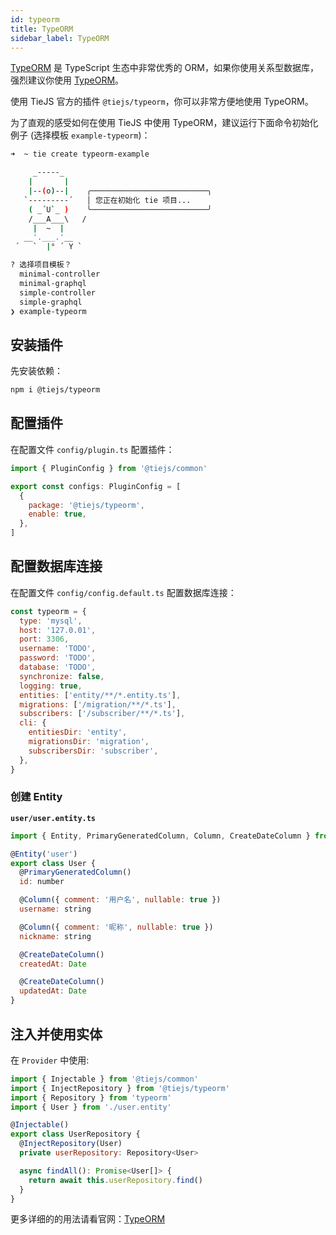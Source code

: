 ```yaml
---
id: typeorm
title: TypeORM
sidebar_label: TypeORM
---
```


[TypeORM](https://typeorm.io/) 是 TypeScript 生态中非常优秀的 ORM，如果你使用关系型数据库，强烈建议你使用 [TypeORM](https://typeorm.io/)。

使用 TieJS 官方的插件 `@tiejs/typeorm`，你可以非常方便地使用 TypeORM。

为了直观的感受如何在使用 TieJS 中使用 TypeORM，建议运行下面命令初始化例子 (选择模板 `example-typeorm`)：

```bash
➜  ~ tie create typeorm-example

     _-----_
    |       |
    |--(o)--|    ╭──────────────────────────╮
   `---------´   │ 您正在初始化 tie 项目...
    ( _´U`_ )    ╰──────────────────────────╯
    /___A___\   /
     |  ~  |
   __'.___.'__
 ´   `  |° ´ Y `

? 选择项目模板？
  minimal-controller
  minimal-graphql
  simple-controller
  simple-graphql
❯ example-typeorm
```

## 安装插件

先安装依赖：

```bash
npm i @tiejs/typeorm
```

## 配置插件

在配置文件 `config/plugin.ts` 配置插件：

```js
import { PluginConfig } from '@tiejs/common'

export const configs: PluginConfig = [
  {
    package: '@tiejs/typeorm',
    enable: true,
  },
]
```

## 配置数据库连接

在配置文件 `config/config.default.ts` 配置数据库连接：

```js
const typeorm = {
  type: 'mysql',
  host: '127.0.01',
  port: 3306,
  username: 'TODO',
  password: 'TODO',
  database: 'TODO',
  synchronize: false,
  logging: true,
  entities: ['entity/**/*.entity.ts'],
  migrations: ['/migration/**/*.ts'],
  subscribers: ['/subscriber/**/*.ts'],
  cli: {
    entitiesDir: 'entity',
    migrationsDir: 'migration',
    subscribersDir: 'subscriber',
  },
}
```

### 创建 Entity

**`user/user.entity.ts`**

```js
import { Entity, PrimaryGeneratedColumn, Column, CreateDateColumn } from 'typeorm'

@Entity('user')
export class User {
  @PrimaryGeneratedColumn()
  id: number

  @Column({ comment: '用户名', nullable: true })
  username: string

  @Column({ comment: '昵称', nullable: true })
  nickname: string

  @CreateDateColumn()
  createdAt: Date

  @CreateDateColumn()
  updatedAt: Date
}
```

## 注入并使用实体

在 `Provider` 中使用:

```js
import { Injectable } from '@tiejs/common'
import { InjectRepository } from '@tiejs/typeorm'
import { Repository } from 'typeorm'
import { User } from './user.entity'

@Injectable()
export class UserRepository {
  @InjectRepository(User)
  private userRepository: Repository<User>

  async findAll(): Promise<User[]> {
    return await this.userRepository.find()
  }
}
```

更多详细的的用法请看官网：[TypeORM](https://typeorm.io/)
